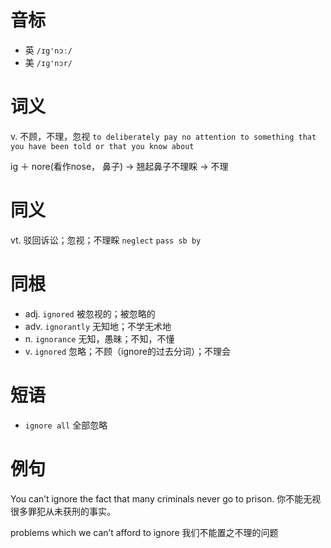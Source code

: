 # 音标

- 英 `/ɪg'nɔː/`
- 美 `/ɪɡ'nɔr/`

# 词义

v. 不顾，不理，忽视
`to deliberately pay no attention to something that you have been told or that you know about`



ig ＋ nore(看作nose， 鼻子) → 翘起鼻子不理睬 → 不理

# 同义

vt. 驳回诉讼；忽视；不理睬
`neglect` `pass sb by`

# 同根

- adj. `ignored` 被忽视的；被忽略的
- adv. `ignorantly` 无知地；不学无术地
- n. `ignorance` 无知，愚昧；不知，不懂
- v. `ignored` 忽略；不顾（ignore的过去分词）；不理会

# 短语

- `ignore all` 全部忽略

# 例句

You can’t ignore the fact that many criminals never go to prison.
你不能无视很多罪犯从未获刑的事实。

problems which we can’t afford to ignore
我们不能置之不理的问题


